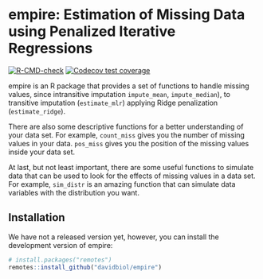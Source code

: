 
<!-- README.md is generated from README.Rmd. Please edit that file -->

# empire: Estimation of Missing Data using Penalized Iterative Regressions

<!-- badges: start -->

[![R-CMD-check](https://github.com/davidbiol/empire/workflows/R-CMD-check/badge.svg)](https://github.com/davidbiol/empire/actions)
[![Codecov test
coverage](https://codecov.io/gh/davidbiol/empire/branch/master/graph/badge.svg)](https://codecov.io/gh/davidbiol/empire?branch=master)
<!-- badges: end -->

empire is an R package that provides a set of functions to handle
missing values, since intransitive imputation `impute_mean`,
`impute_median`), to transitive imputation (`estimate_mlr`) applying
Ridge penalization (`estimate_ridge`).

There are also some descriptive functions for a better understanding of
your data set. For example, `count_miss` gives you the number of missing
values in your data. `pos_miss` gives you the position of the missing
values inside your data set.

At last, but not least important, there are some useful functions to
simulate data that can be used to look for the effects of missing values
in a data set. For example, `sim_distr` is an amazing function that can
simulate data variables with the distribution you want.

## Installation

We have not a released version yet, however, you can install the
development version of empire:

``` r
# install.packages("remotes")
remotes::install_github("davidbiol/empire")
```
